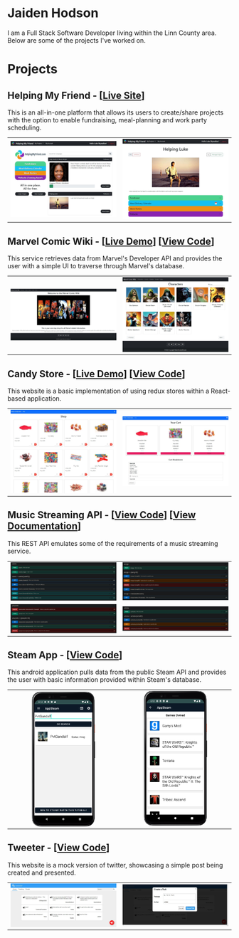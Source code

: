 # Jaiden Hodson
I am a Full Stack Software Developer living within the Linn County area. Below are some of the projects I've worked on.

# Projects
## Helping My Friend - [[Live Site](http://helpingmyfriend.com)]
This is an all-in-one platform that allows its users to create/share projects with the option to enable fundraising, meal-planning and work party scheduling.
<table><tr>
<td> <img title="HelpingMyFriend.com [Home Page]" alt="HelpingMyFriend.com [Home Page]" src="/public/images/portfolio/HMF[Home].jpeg"/> </td>
<td> <img title="HelpingMyFriend.com [Project Page]" alt="HelpingMyFriend.com [Project Page]" src="/public/images/portfolio/HMF[Project].jpeg"/> </td>
</tr></table>

## Marvel Comic Wiki - [[Live Demo](https://main.d1c9vulyxwkdj2.amplifyapp.com)] [[View Code](https://github.com/PvtGandalf/MarvelComicWiki)]
This service retrieves data from Marvel's Developer API and provides the user with a simple UI to traverse through Marvel's database.
<table><tr>
<td> <img title="Marvel Comic Wiki [Home Page]" alt="Marvel Comic Wiki [Home Page]" src="/public/images/portfolio/MarvelComicWiki[Home].jpeg"/> </td>
<td> <img title="Marvel Comic Wiki [Character Page]" alt="Marvel Comic Wiki [Character Page]" src="/public/images/portfolio/MarvelComicWiki[Characters].jpeg"/> </td>
</tr></table>

## Candy Store - [[Live Demo](https://main.d1sw7xb3mnxira.amplifyapp.com/)] [[View Code](https://github.com/PvtGandalf/CandyStore)]
This website is a basic implementation of using redux stores within a React-based application.
<table><tr>
<td> <img title="Candy Store [Shop Page]" alt="Candy Store [Shop Page]" src="/public/images/portfolio/CandyStore[Shop].jpg"/> </td>
<td> <img title="Candy Store [Cart Page]" alt="Candy Store [Cart Page]" src="/public/images/portfolio/CandyStore[Cart].jpg"/> </td>
</tr></table>

## Music Streaming API - [[View Code](https://github.com/PvtGandalf/SpotifyAPI)] [[View Documentation](https://www.postman.com/spaceflight-geologist-21074911/workspace/spotify-api)]
This REST API emulates some of the requirements of a music streaming service.
<table>
<tr>
<td> <img title="Spotify API [User Requests]" alt="Spotify API [User Requests]" src="/public/images/portfolio/SpotifyAPI[Users].jpg"/> </td>
<td> <img title="Spotify API [Song Requests]" alt="Spotify API [Song Requests]" src="/public/images/portfolio/SpotifyAPI[Songs].jpg"/> </td>
</tr>
<tr>
<td> <img title="Spotify API [Playlist Requests]" alt="Spotify API [Playlist Requests]" src="/public/images/portfolio/SpotifyAPI[Playlists].jpg"/> </td>
<td> <img title="Spotify API [Artist Requests]" alt="Spotify API [Artist Requests]" src="/public/images/portfolio/SpotifyAPI[Artists].jpg"/> </td>
</tr>
</table>

## Steam App - [[View Code](https://github.com/PvtGandalf/SteamApp)]
This android application pulls data from the public Steam API and provides the user with basic information provided within Steam's database.
<table><tr>
<td align="center"> <img title="Steam App [Search]" alt="Steam App [Search]" src="/public/images/portfolio/SteamApp[Search].png" width="60%" height="auto" align="center"/> </td>
<td align="center"> <img title="Steam App [Games]" alt="Steam App [Games]" src="/public/images/portfolio/SteamApp[Games].png" width="60%" height="auto"/> </td>
</tr></table>

## Tweeter - [[View Code](https://github.com/PvtGandalf/Tweeter)]
This website is a mock version of twitter, showcasing a simple post being created and presented.
<table><tr>
<td> <img title="Tweeter [Home Page]" alt="Tweeter [Home Page]" src="/public/images/portfolio/Tweeter[Home].jpeg"/> </td>
<td> <img title="Tweeter [Post Page]" alt="Tweeter [Post Page]" src="/public/images/portfolio/Tweeter[Post].jpeg"/> </td>
</tr></table>
